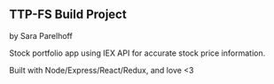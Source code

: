 ## TTP-FS Build Project

by Sara Parelhoff

Stock portfolio app using IEX API for accurate stock price information.

Built with Node/Express/React/Redux, and love <3
